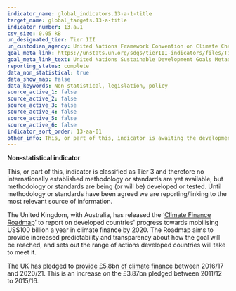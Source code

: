 ```yaml
---
indicator_name: global_indicators.13-a-1-title
target_name: global_targets.13-a-title
indicator_number: 13.a.1
csv_size: 0.05 kB
un_designated_tier: Tier III
un_custodian_agency: United Nations Framework Convention on Climate Change (UNFCCC), United Nations Educational, Scientific and Cultural Organization - Institute for Statistics (UNESCO-UIS)
goal_meta_link: https://unstats.un.org/sdgs/tierIII-indicators/files/Tier3-13-a-01.pdf
goal_meta_link_text: United Nations Sustainable Development Goals Metadata (PDF 4.0 MB)
reporting_status: complete
data_non_statistical: true
data_show_map: false
data_keywords: Non-statistical, legislation, policy
source_active_1: false
source_active_2: false
source_active_3: false
source_active_4: false
source_active_5: false
source_active_6: false
indicator_sort_order: 13-aa-01
other_info: This, or part of this, indicator is awaiting the development of internationally established methodology and standards (classified by the UN as tier 3). Data follows the UN specification for this indicator. This indicator has been identified in collaboration with topic experts.
---
```

**Non-statistical indicator**

This, or part of this, indicator is classified as Tier 3 and therefore no internationally established methodology or standards are yet available, but methodology or standards are being (or will be) developed or tested. Until methodology or standards have been agreed we are reporting/linking to the most relevant source of information.

The United Kingdom, with Australia, has released the ‘[Climate Finance Roadmap](https://www.gov.uk/government/publications/climate-finance-roadmap-to-us100-billion)’ to report on developed countries' progress towards mobilising US$100 billion a year in climate finance by 2020. The Roadmap aims to provide increased predictability and transparency about how the goal will be reached, and sets out the range of actions developed countries will take to meet it.

The UK has pledged to [provide £5.8bn of climate finance](https://www.gov.uk/guidance/international-climate-finance) between 2016/17 and 2020/21. This is an increase on the £3.87bn pledged between 2011/12 to 2015/16.
